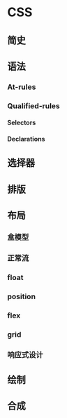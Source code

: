 # CSS


## 简史


## 语法

### At-rules

### Qualified-rules

#### Selectors

#### Declarations


## 选择器


## 排版


## 布局

### 盒模型

### 正常流

### float

### position

### flex

### grid

### 响应式设计


## 绘制



## 合成